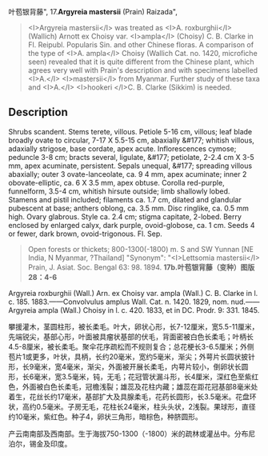 叶苞银背藤",
17.**Argyreia mastersii** (Prain) Raizada",

> &lt;I&gt;Argyreia mastersii&lt;/I&gt; was treated as &lt;I&gt;A. roxburghii&lt;/I&gt; (Wallich) Arnott ex Choisy var. &lt;I&gt;ampla&lt;/I&gt; (Choisy) C. B. Clarke in Fl. Reipubl. Popularis Sin. and other Chinese floras. A comparison of the type of &lt;I&gt;A. ampla&lt;/I&gt; Choisy (Wallich Cat. no. 1420, microfiche seen) revealed that it is quite different from the Chinese plant, which agrees very well with Prain's description and with specimens labelled &lt;I&gt;A.&lt;/I&gt; &lt;I&gt;mastersii&lt;/I&gt; from Myanmar. Further study of these taxa and &lt;I&gt;A.&lt;/I&gt; &lt;I&gt;hookeri &lt;/I&gt;C. B. Clarke (Sikkim) is needed.

## Description
Shrubs scandent. Stems terete, villous. Petiole 5-16 cm, villous; leaf blade broadly ovate to circular, 7-17 X 5.5-15 cm, abaxially &amp;#177; whitish villous, adaxially strigose, base cordate, apex acute. Inflorescences cymose; peduncle 3-8 cm; bracts several, ligulate, &amp;#177; petiolate, 2-2.4 cm X 3-5 mm, apex acuminate, persistent. Sepals unequal, &amp;#177; spreading villous abaxially; outer 3 ovate-lanceolate, ca. 9 4 mm, apex acuminate; inner 2 obovate-elliptic, ca. 6 X 3.5 mm, apex obtuse. Corolla red-purple, funnelform, 3.5-4 cm, whitish hirsute outside; limb shallowly lobed. Stamens and pistil included; filaments ca. 1.7 cm, dilated and glandular pubescent at base; anthers oblong, ca. 3.5 mm. Disc ringlike, ca. 0.5 mm high. Ovary glabrous. Style ca. 2.4 cm; stigma capitate, 2-lobed. Berry enclosed by enlarged calyx, dark purple, ovoid-globose, ca. 1 cm. Seeds 4 or fewer, dark brown, ovoid-trigonous. Fl. Sep.

> Open forests or thickets; 800-1300(-1800) m. S and SW Yunnan [NE India, N Myanmar, ?Thailand]
  "Synonym": "&lt;I&gt;Lettsomia mastersii&lt;/I&gt; Prain, J. Asiat. Soc. Bengal 63: 98. 1894.
**17b.叶苞银背藤（变种）图版28：4-6**

Argyreia roxburghii (Wall.) Arn. ex Choisy var. ampla (Wall.) C. B. Clarke in l. c. 185. 1883.——Convolvulus amplus Wall. Cat. n. 1420. 1829, nom. nud.——Argyreia ampla (Wall.) Choisy in l. c. 420. 1833, et in DC. Prodr. 9: 331. 1845.

攀援灌木，茎圆柱形，被长柔毛。叶大，卵状心形，长7-12厘米，宽5.5-11厘米，先端锐尖，基部心形，叶面被具瘤状基部的伏毛，背面密被白色长柔毛；叶柄长4.5-8厘米，被长柔毛。聚伞花序疏松而不规则复合；总花梗长3-6.5厘米；外侧苞片1或更多，叶状，具柄，长约20毫米，宽约5毫米，渐尖；外萼片长圆状披针形，长9毫米，宽4毫米，渐尖，外面被开展长柔毛，内萼片较小，倒卵状长圆形，长6毫米，宽3.5毫米，钝，无毛；花冠管状漏斗形，长4厘米，深红色至紫红色，外面被白色长柔毛，冠檐浅裂；雄蕊及花柱内藏；雄蕊在距花冠基部8毫米处着生，花丝长约17毫米，基部扩大及具腺柔毛，花药长圆形，长3.5毫米。花盘环状，高约0.5毫米。子房无毛，花柱长24毫米，柱头头状，2浅裂。果球形，直径约10毫米，紫红色。种子4，卵状三角形，暗棕色，种脐圆形。

产云南南部及西南部。生于海拔750-1300（-1800）米的疏林或灌丛中。分布尼泊尔，锡金及印度。
